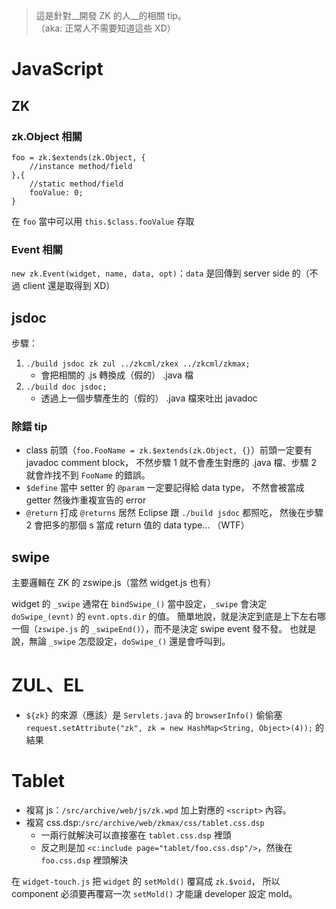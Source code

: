 > 這是針對__開發 ZK 的人__的相關 tip。  
> （aka: 正常人不需要知道這些 XD）

JavaScript
==========
ZK
--
### zk.Object 相關 ###
	foo = zk.$extends(zk.Object, {
		//instance method/field
	},{
		//static method/field
		fooValue: 0;
	}

在 `foo` 當中可以用 `this.$class.fooValue` 存取

### Event 相關 ###
`new zk.Event(widget, name, data, opt)`：`data` 是回傳到 server side 的（不過 client 還是取得到 XD）

jsdoc
-----
步驟：
1. `./build jsdoc zk zul ../zkcml/zkex ../zkcml/zkmax;`
	* 會把相關的 .js 轉換成（假的） .java 檔
1. `./build doc jsdoc;`
	* 透過上一個步驟產生的（假的） .java 檔來吐出 javadoc

### 除錯 tip ###
* class 前頭（`foo.FooName = zk.$extends(zk.Object, {}`）前頭一定要有 javadoc comment block，
  不然步驟 1 就不會產生對應的 .java 檔、步驟 2 就會炸找不到 `FooName` 的錯誤。
* `$define` 當中 setter 的 `@param` 一定要記得給 data type，
  不然會被當成 getter 然後炸重複宣告的 error
* `@return` 打成 `@returns` 居然 Eclipse 跟 `./build jsdoc` 都照吃，
   然後在步驟 2 會把多的那個 s 當成 return 值的 data type... （WTF）

swipe
-----
主要邏輯在 ZK 的 zswipe.js（當然 widget.js 也有）

widget 的 `_swipe` 通常在 `bindSwipe_()` 當中設定，`_swipe` 會決定 `doSwipe_(evnt)` 的 `evnt.opts.dir` 的值。
簡單地說，就是決定到底是上下左右哪一個（`zswipe.js` 的 `_swipeEnd()`），而不是決定 swipe event 發不發。
也就是說，無論 `_swipe` 怎麼設定，`doSwipe_()` 還是會呼叫到。

ZUL、EL
======
* `${zk}` 的來源（應該）是 `Servlets.java` 的 `browserInfo()` 
  偷偷塞 `request.setAttribute("zk", zk = new HashMap<String, Object>(4));` 的結果
  
Tablet
======
* 複寫 js：`/src/archive/web/js/zk.wpd` 加上對應的 `<script>` 內容。
* 複寫 css.dsp:`/src/archive/web/zkmax/css/tablet.css.dsp`
	* 一兩行就解決可以直接塞在 `tablet.css.dsp` 裡頭
	* 反之則是加 `<c:include page="tablet/foo.css.dsp"/>`，然後在 `foo.css.dsp` 裡頭解決

在 `widget-touch.js` 把 `widget` 的 `setMold()` 覆寫成 `zk.$void`，
所以 component 必須要再覆寫一次 `setMold()` 才能讓 developer 設定 mold。